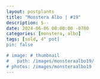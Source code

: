 ```yaml
---
layout: postplants
title: "Monstera Albo | #19"
description: $--
date: 2024-06-06 00:00:00 -0700
categories: [monstera, albo]
tags: [sold, 4" pot]
pin: false

# image: # thumbnail
#   path: /images/monsteraalbo19/
# photos: /images/monsteraalbo19
---
```

